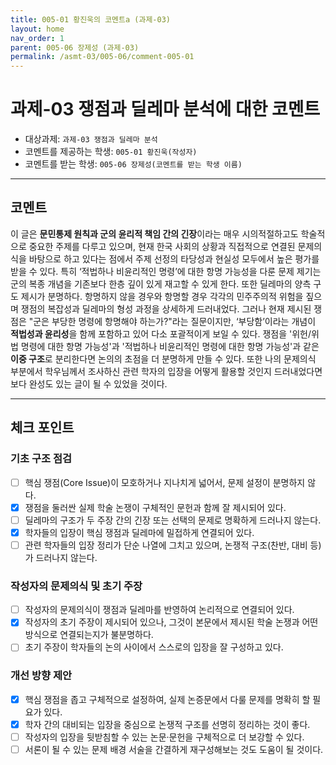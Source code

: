 ```yaml
---
title: 005-01 황진욱의 코멘트a (과제-03)
layout: home
nav_order: 1
parent: 005-06 장제성 (과제-03)
permalink: /asmt-03/005-06/comment-005-01
---
```


# 과제-03 쟁점과 딜레마 분석에 대한 코멘트

- 대상과제: `과제-03 쟁점과 딜레마 분석`
- 코멘트를 제공하는 학생: `005-01 황진욱(작성자)` 
- 코멘트를 받는 학생: `005-06 장제성(코멘트를 받는 학생 이름)` 

---

## 코멘트

이 글은 **문민통제 원칙과 군의 윤리적 책임 간의 긴장**이라는 매우 시의적절하고도 학술적으로 중요한 주제를 다루고 있으며, 현재 한국 사회의 상황과 직접적으로 연결된 문제의식을 바탕으로 하고 있다는 점에서 주제 선정의 타당성과 현실성 모두에서 높은 평가를 받을 수 있다. 특히 ‘적법하나 비윤리적인 명령’에 대한 항명 가능성을 다룬 문제 제기는 군의 복종 개념을 기존보다 한층 깊이 있게 재고할 수 있게 한다. 또한 딜레마의 양측 구도 제시가 분명하다. 항명하지 않을 경우와 항명할 경우 각각의 민주주의적 위험을 짚으며 쟁점의 복잡성과 딜레마의 형성 과정을 상세하게 드러내었다.
그러나 현재 제시된 쟁점은 "군은 부당한 명령에 항명해야 하는가?"라는 질문이지만, ‘부당함’이라는 개념이 **적법성과 윤리성**을 함께 포함하고 있어 다소 포괄적이게 보일 수 있다. 쟁점을 '위헌/위법 명령에 대한 항명 가능성'과 '적법하나 비윤리적인 명령에 대한 항명 가능성'과 같은 **이중 구조**로 분리한다면 논의의 초점을 더 분명하게 만들 수 있다. 또한 나의 문제의식 부분에서 학우님께서 조사하신 관련 학자의 입장을 어떻게 활용할 것인지 드러내었다면 보다 완성도 있는 글이 될 수 있었을 것이다.

---

## 체크 포인트

### **기초 구조 점검**
- [ ] 핵심 쟁점(Core Issue)이 모호하거나 지나치게 넓어서, 문제 설정이 분명하지 않다.
- [x] 쟁점을 둘러싼 실제 학술 논쟁이 구체적인 문헌과 함께 잘 제시되어 있다.
- [ ] 딜레마의 구조가 두 주장 간의 긴장 또는 선택의 문제로 명확하게 드러나지 않는다.
- [x] 학자들의 입장이 핵심 쟁점과 딜레마에 밀접하게 연결되어 있다.
- [ ] 관련 학자들의 입장 정리가 단순 나열에 그치고 있으며, 논쟁적 구조(찬반, 대비 등)가 드러나지 않는다.

### **작성자의 문제의식 및 초기 주장**
- [ ] 작성자의 문제의식이 쟁점과 딜레마를 반영하여 논리적으로 연결되어 있다.
- [x] 작성자의 초기 주장이 제시되어 있으나, 그것이 본문에서 제시된 학술 논쟁과 어떤 방식으로 연결되는지가 불분명하다.
- [ ] 초기 주장이 학자들의 논의 사이에서 스스로의 입장을 잘 구성하고 있다.

### **개선 방향 제안**
- [x] 핵심 쟁점을 좁고 구체적으로 설정하여, 실제 논증문에서 다룰 문제를 명확히 할 필요가 있다.
- [x] 학자 간의 대비되는 입장을 중심으로 논쟁적 구조를 선명히 정리하는 것이 좋다.
- [ ] 작성자의 입장을 뒷받침할 수 있는 논문·문헌을 구체적으로 더 보강할 수 있다.
- [ ] 서론이 될 수 있는 문제 배경 서술을 간결하게 재구성해보는 것도 도움이 될 것이다.
